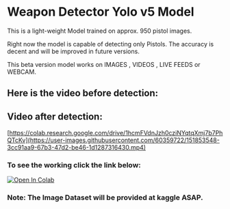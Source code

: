# Weapon Detector Yolo v5 Model

This is a light-weight Model trained on approx. 950 pistol images.

Right now the model is capable of detecting only Pistols. The accuracy is decent and will be improved in future versions.

This beta version model works on IMAGES , VIDEOS , LIVE FEEDS or WEBCAM.

## Here is the video before detection:

[](https://user-images.githubusercontent.com/60359722/151853479-cb9328b9-59ff-4526-9ab4-cf99eaddedd8.mp4)

## Video after detection:

[https://colab.research.google.com/drive/1hcmFVdnJzh0cziNYqtqXmj7b7PhQTcKv](https://user-images.githubusercontent.com/60359722/151853548-3cc91aa9-67b3-47d2-be46-1d1287316430.mp4)

### To see the working click the link below:
<a href="[](https://colab.research.google.com/drive/1hcmFVdnJzh0cziNYqtqXmj7b7PhQTcKv#scrollTo=Mi8RwWG9LuHf)b"><img src="https://colab.research.google.com/assets/colab-badge.svg" alt="Open In Colab"></a>


### Note: The Image Dataset will be provided at kaggle ASAP.

